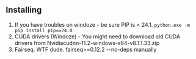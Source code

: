 ## Installing

1. If you have troubles on windoze - be sure PIP is < 24.1. 
````python.exe -m pip install pip==24.0````
2. CUDA drivers (Windoze) - You might need to download old CUDA drivers from Nvidiacudnn-11.2-windows-x64-v8.1.1.33.zip
3. Fairseq. WTF dude. fairseq>=0.12.2 --no-deps manually